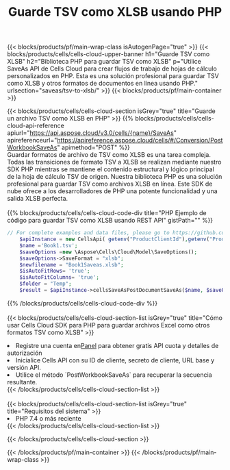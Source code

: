 ﻿---
title:  Guarde TSV como XLSB usando PHP
description:  Utilizando Aspose.Cells Cloud SDK para PHP para guardar el archivo en formato TSV como archivo en formato XLSB.
---
{{< blocks/products/pf/main-wrap-class isAutogenPage="true" >}}
{{< blocks/products/cells/cells-cloud-upper-banner h1="Guarde TSV como XLSB" h2="Biblioteca PHP para guardar TSV como XLSB" p="Utilice SaveAs API de Cells Cloud para crear flujos de trabajo de hojas de cálculo personalizados en PHP. Esta es una solución profesional para guardar TSV como XLSB y otros formatos de documentos en línea usando PHP." urlsection="saveas/tsv-to-xlsb/" >}}
{{< blocks/products/pf/main-container >}}

{{< blocks/products/cells/cells-cloud-section isGrey="true" title="Guarde un archivo TSV como XLSB en PHP" >}}
{{% blocks/products/cells/cells-cloud-api-reference apiurl="https://api.aspose.cloud/v3.0/cells/{name}/SaveAs" apireferenceurl="https://apireference.aspose.cloud/cells/#/Conversion/PostWorkbookSaveAs" apimethod="POST" %}}
<br/>
Guardar formatos de archivo de TSV como XLSB es una tarea compleja. Todas las transiciones de formato TSV a XLSB se realizan mediante nuestro SDK PHP mientras se mantiene el contenido estructural y lógico principal de la hoja de cálculo TSV de origen. Nuestra biblioteca PHP es una solución profesional para guardar TSV como archivos XLSB en línea. Este SDK de nube ofrece a los desarrolladores de PHP una potente funcionalidad y una salida XLSB perfecta.
<br/>
<br/>
{{% blocks/products/cells/cells-cloud-code-div title="PHP Ejemplo de código para guardar TSV como XLSB usando REST API" gistPath="" %}}
  
```php
// For complete examples and data files, please go to https://github.com/aspose-cells-cloud/aspose-cells-cloud-php/
    $apiInstance = new CellsApi( getenv("ProductClientId"),getenv("ProductClientSecret") );
    $name ='Book1.tsv';
    $saveOptions =new \Aspose\Cells\Cloud\Model\SaveOptions();
    $saveOptions->SaveFormat = "xlsb";
    $newfilename = "Book1Saveas.xlsb";
    $isAutoFitRows= 'true';
    $isAutoFitColumns= 'true';
    $folder = "Temp";
    $result = $apiInstance->cellsSaveAsPostDocumentSaveAs($name, $saveOptions, $newfilename,$isAutoFitRows, $isAutoFitColumns, $folder);
```
  
{{% /blocks/products/cells/cells-cloud-code-div %}}
<br/>
<br/>
{{< blocks/products/cells/cells-cloud-section-list isGrey="true" title="Cómo usar Cells Cloud SDK para PHP para guardar archivos Excel como otros formatos TSV como XLSB" >}}
<li> Registre una cuenta en<a href="https://dashboard.aspose.cloud/">Panel</a> para obtener gratis API cuota y detalles de autorización</li>
<li>Inicialice Cells API con su ID de cliente, secreto de cliente, URL base y versión API.</li>
<li>Utilice el método `PostWorkbookSaveAs` para recuperar la secuencia resultante.</li>
{{< /blocks/products/cells/cells-cloud-section-list >}}
<br/>
<br/>
{{< blocks/products/cells/cells-cloud-section-list isGrey="true" title="Requisitos del sistema" >}}
<li>PHP 7.4 o más reciente</li>
{{< /blocks/products/cells/cells-cloud-section-list >}}

{{< /blocks/products/cells/cells-cloud-section >}}

{{< /blocks/products/pf/main-container >}}
{{< /blocks/products/pf/main-wrap-class >}}
